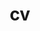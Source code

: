 ---
layout: default
permalink: /cv/
title: cv
nav: true
nav_order: 2
redirect: /assets/pdf/JHsing_Resume_Soros.pdf
newtab: true
---